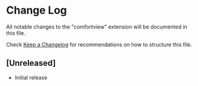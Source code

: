 # Change Log

All notable changes to the "comfortview" extension will be documented in this file.

Check [Keep a Changelog](http://keepachangelog.com/) for recommendations on how to structure this file.

## [Unreleased]

- Initial release